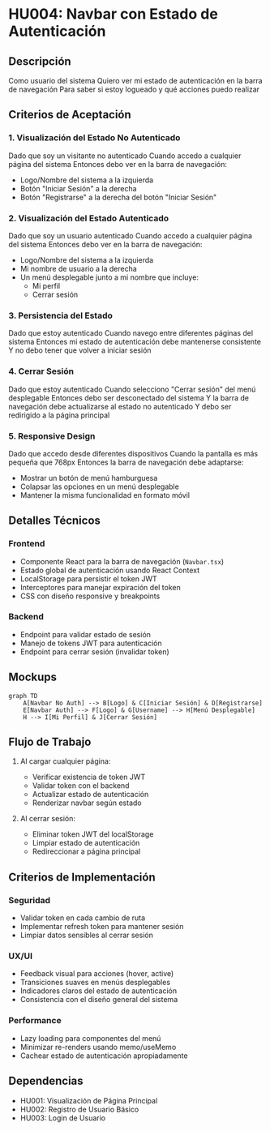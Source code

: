 # HU004: Navbar con Estado de Autenticación

## Descripción
Como usuario del sistema
Quiero ver mi estado de autenticación en la barra de navegación
Para saber si estoy logueado y qué acciones puedo realizar

## Criterios de Aceptación

### 1. Visualización del Estado No Autenticado
Dado que soy un visitante no autenticado
Cuando accedo a cualquier página del sistema
Entonces debo ver en la barra de navegación:
- Logo/Nombre del sistema a la izquierda
- Botón "Iniciar Sesión" a la derecha
- Botón "Registrarse" a la derecha del botón "Iniciar Sesión"

### 2. Visualización del Estado Autenticado
Dado que soy un usuario autenticado
Cuando accedo a cualquier página del sistema
Entonces debo ver en la barra de navegación:
- Logo/Nombre del sistema a la izquierda
- Mi nombre de usuario a la derecha
- Un menú desplegable junto a mi nombre que incluye:
  - Mi perfil
  - Cerrar sesión

### 3. Persistencia del Estado
Dado que estoy autenticado
Cuando navego entre diferentes páginas del sistema
Entonces mi estado de autenticación debe mantenerse consistente
Y no debo tener que volver a iniciar sesión

### 4. Cerrar Sesión
Dado que estoy autenticado
Cuando selecciono "Cerrar sesión" del menú desplegable
Entonces debo ser desconectado del sistema
Y la barra de navegación debe actualizarse al estado no autenticado
Y debo ser redirigido a la página principal

### 5. Responsive Design
Dado que accedo desde diferentes dispositivos
Cuando la pantalla es más pequeña que 768px
Entonces la barra de navegación debe adaptarse:
- Mostrar un botón de menú hamburguesa
- Colapsar las opciones en un menú desplegable
- Mantener la misma funcionalidad en formato móvil

## Detalles Técnicos

### Frontend
- Componente React para la barra de navegación (`Navbar.tsx`)
- Estado global de autenticación usando React Context
- LocalStorage para persistir el token JWT
- Interceptores para manejar expiración del token
- CSS con diseño responsive y breakpoints

### Backend
- Endpoint para validar estado de sesión
- Manejo de tokens JWT para autenticación
- Endpoint para cerrar sesión (invalidar token)

## Mockups

```mermaid
graph TD
    A[Navbar No Auth] --> B[Logo] & C[Iniciar Sesión] & D[Registrarse]
    E[Navbar Auth] --> F[Logo] & G[Username] --> H[Menú Desplegable]
    H --> I[Mi Perfil] & J[Cerrar Sesión]
```

## Flujo de Trabajo

1. Al cargar cualquier página:
   - Verificar existencia de token JWT
   - Validar token con el backend
   - Actualizar estado de autenticación
   - Renderizar navbar según estado

2. Al cerrar sesión:
   - Eliminar token JWT del localStorage
   - Limpiar estado de autenticación
   - Redireccionar a página principal

## Criterios de Implementación

### Seguridad
- Validar token en cada cambio de ruta
- Implementar refresh token para mantener sesión
- Limpiar datos sensibles al cerrar sesión

### UX/UI
- Feedback visual para acciones (hover, active)
- Transiciones suaves en menús desplegables
- Indicadores claros del estado de autenticación
- Consistencia con el diseño general del sistema

### Performance
- Lazy loading para componentes del menú
- Minimizar re-renders usando memo/useMemo
- Cachear estado de autenticación apropiadamente

## Dependencias
- HU001: Visualización de Página Principal
- HU002: Registro de Usuario Básico
- HU003: Login de Usuario